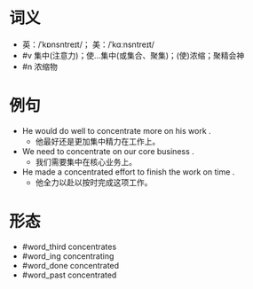 # 词义
- 英：/ˈkɒnsntreɪt/； 美：/ˈkɑːnsntreɪt/
- #v 集中(注意力)；使…集中(或集合、聚集)；(使)浓缩；聚精会神
- #n 浓缩物
# 例句
- He would do well to concentrate more on his work .
	- 他最好还是更加集中精力在工作上。
- We need to concentrate on our core business .
	- 我们需要集中在核心业务上。
- He made a concentrated effort to finish the work on time .
	- 他全力以赴以按时完成这项工作。
# 形态
- #word_third concentrates
- #word_ing concentrating
- #word_done concentrated
- #word_past concentrated
